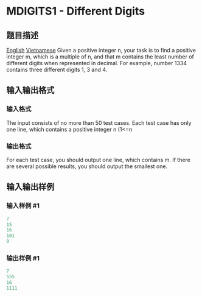 # MDIGITS1 - Different Digits

## 题目描述

[English](/problems/MDIGITS1/en/) [Vietnamese](/problems/MDIGITS1/vn/) Given a positive integer n, your task is to find a positive integer m, which is a multiple of n, and that m contains the least number of different digits when represented in decimal. For example, number 1334 contains three different digits 1, 3 and 4.

## 输入输出格式

### 输入格式

 The input consists of no more than 50 test cases. Each test case has only one line, which contains a positive integer n (1<=n

### 输出格式

 For each test case, you should output one line, which contains m. If there are several possible results, you should output the smallest one.

## 输入输出样例

### 输入样例 #1

```cpp
7 
15 
16 
101 
0
```


### 输出样例 #1

```cpp
7 
555 
16 
1111
```


